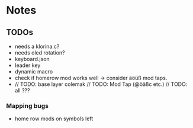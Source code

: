 # Notes

## TODOs

- needs a klorina.c?
- needs oled rotation?
- keyboard.json
- leader key
- dynamic macro
- check if homerow mod works well -> consider äöüß mod taps.
- // TODO: base layer colemak
    // TODO: Mod Tap (@öäßc etc.)
    // TODO: all ???

### Mapping bugs

- home row mods on symbols left
